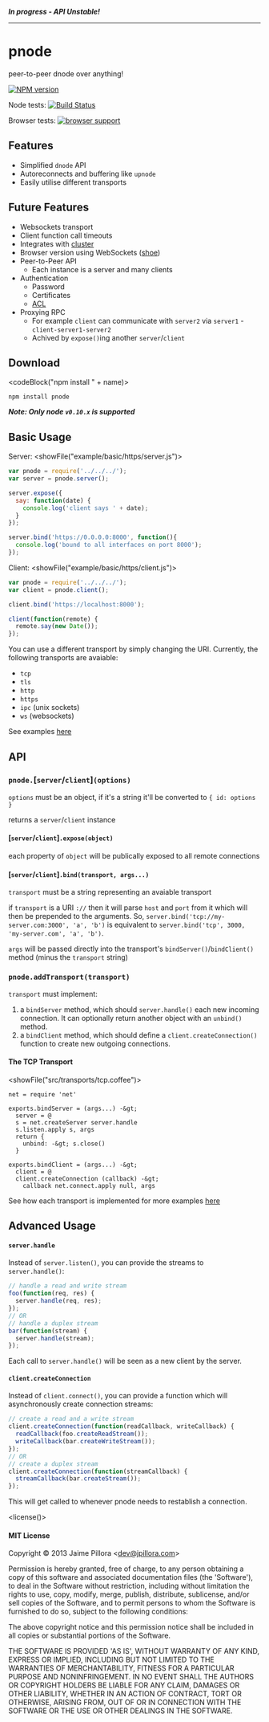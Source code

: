 
***In progress - API Unstable!***

--------------

# <name>pnode</end>

<description>peer-to-peer dnode over anything!</end>

[![NPM version](https://nodei.co/npm/pnode.png?compact=true)](https://npmjs.org/package/pnode)

Node tests:
[![Build Status](https://travis-ci.org/jpillora/pnode.png)](https://travis-ci.org/jpillora/pnode)

Browser tests:
[![browser support](http://ci.testling.com/jpillora/pnode.png)](http://ci.testling.com/jpillora/pnode)

## Features

* Simplified `dnode` API
* Autoreconnects and buffering like `upnode`
* Easily utilise different transports

## Future Features

* Websockets transport
* Client function call timeouts
* Integrates with [cluster](http://nodejs.org/api/cluster.html)
* Browser version using WebSockets ([shoe](https://www.github.com/substack/shoe))
* Peer-to-Peer API
  * Each instance is a server and many clients
* Authentication
  * Password
  * Certificates
  * [ACL](http://en.wikipedia.org/wiki/Access_control_list)
* Proxying RPC
  * For example `client` can communicate with `server2` via `server1` - `client-server1-server2`
  * Achived by `expose()`ing another `server`/`client`

## Download

<codeBlock("npm install " + name)>
```
npm install pnode
```
</end>

***Note: Only node `v0.10.x` is supported***

## Basic Usage

Server:
<showFile("example/basic/https/server.js")>
``` javascript
var pnode = require('../../../');
var server = pnode.server();

server.expose({
  say: function(date) {
    console.log('client says ' + date);
  }
});

server.bind('https://0.0.0.0:8000', function(){
  console.log('bound to all interfaces on port 8000');
});
```
</end>

Client:
<showFile("example/basic/https/client.js")>
``` javascript
var pnode = require('../../../');
var client = pnode.client();

client.bind('https://localhost:8000');

client(function(remote) {
  remote.say(new Date());
});

```
</end>

You can use a different transport by simply changing the URI. Currently,
the following transports are avaiable:

* `tcp`
* `tls`
* `http`
* `https`
* `ipc` (unix sockets)
* `ws` (websockets)

See examples [here](example/)

## API

### `pnode.`[`server`/`client`]`(options)`

`options` must be an object, if it's a string it'll be converted to `{ id: options }`

returns a `server`/`client` instance

#### [`server`/`client`]`.expose(object)`

each property of `object` will be publically exposed to all remote connections

#### [`server`/`client`]`.bind(transport, args...)`

`transport` must be a string representing an avaiable transport

if `transport` is a URI `://` then it will parse `host` and `port` from it which will then be prepended to the arguments. So, `server.bind('tcp://my-server.com:3000', 'a', 'b')` is equivalent to `server.bind('tcp', 3000, 'my-server.com', 'a', 'b')`.

`args` will be passed directly into the transport's `bindServer()`/`bindClient()` method (minus the `transport` string)

### `pnode.addTransport(transport)`

`transport` must implement:

1. a `bindServer` method, which should `server.handle()` each new incoming connection. It can optionally return another object with an `unbind()` method.
1. a `bindClient` method, which should define a `client.createConnection()` function to create new outgoing connections.

#### The TCP Transport

<showFile("src/transports/tcp.coffee")>
```
net = require 'net'

exports.bindServer = (args...) -&gt;
  server = @
  s = net.createServer server.handle
  s.listen.apply s, args
  return {
    unbind: -&gt; s.close()
  }

exports.bindClient = (args...) -&gt;
  client = @
  client.createConnection (callback) -&gt;
    callback net.connect.apply null, args
```
</end>

See how each transport is implemented for more
examples [here](src/transports)

## Advanced Usage

#### `server.handle`

Instead of `server.listen()`, you can
provide the streams to `server.handle()`:

``` javascript
// handle a read and write stream
foo(function(req, res) {
  server.handle(req, res);
});
// OR
// handle a duplex stream
bar(function(stream) {
  server.handle(stream);
});
```

Each call to `server.handle()` will be seen as a new
client by the server.

#### `client.createConnection`

Instead of `client.connect()`, you can provide a
function which will asynchronously create 
connection streams:

``` javascript
// create a read and a write stream
client.createConnection(function(readCallback, writeCallback) {
  readCallback(foo.createReadStream());
  writeCallback(bar.createWriteStream());
});
// OR
// create a duplex stream
client.createConnection(function(streamCallback) {
  streamCallback(bar.createStream());
});
```

This will get called to whenever <name>pnode</end>
needs to restablish a connection.

<license()>
#### MIT License

Copyright &copy; 2013 Jaime Pillora &lt;dev@jpillora.com&gt;

Permission is hereby granted, free of charge, to any person obtaining
a copy of this software and associated documentation files (the
'Software'), to deal in the Software without restriction, including
without limitation the rights to use, copy, modify, merge, publish,
distribute, sublicense, and/or sell copies of the Software, and to
permit persons to whom the Software is furnished to do so, subject to
the following conditions:

The above copyright notice and this permission notice shall be
included in all copies or substantial portions of the Software.

THE SOFTWARE IS PROVIDED 'AS IS', WITHOUT WARRANTY OF ANY KIND,
EXPRESS OR IMPLIED, INCLUDING BUT NOT LIMITED TO THE WARRANTIES OF
MERCHANTABILITY, FITNESS FOR A PARTICULAR PURPOSE AND NONINFRINGEMENT.
IN NO EVENT SHALL THE AUTHORS OR COPYRIGHT HOLDERS BE LIABLE FOR ANY
CLAIM, DAMAGES OR OTHER LIABILITY, WHETHER IN AN ACTION OF CONTRACT,
TORT OR OTHERWISE, ARISING FROM, OUT OF OR IN CONNECTION WITH THE
SOFTWARE OR THE USE OR OTHER DEALINGS IN THE SOFTWARE.
</end>
